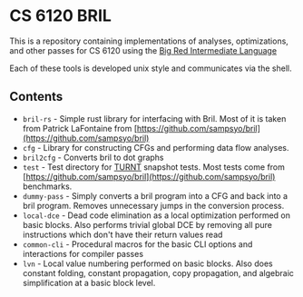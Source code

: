 # CS 6120 BRIL

This is a repository containing implementations of 
analyses, optimizations, and other passes for CS 6120
using the [Big Red Intermediate Language](https://capra.cs.cornell.edu/bril/intro.html)

Each of these tools is developed unix style and communicates via the shell.

## Contents

* `bril-rs` - Simple rust library for interfacing with Bril. Most of it
is taken from Patrick LaFontaine from [https://github.com/sampsyo/bril](https://github.com/sampsyo/bril)
* `cfg` - Library for constructing CFGs and performing data flow analyses.
* `bril2cfg` - Converts bril to dot graphs
* `test` - Test directory for [TURNT](https://github.com/cucapra/turnt) snapshot tests.
Most tests come from [https://github.com/sampsyo/bril](https://github.com/sampsyo/bril) benchmarks.
* `dummy-pass` - Simply converts a bril program into a CFG and back into a bril program.
Removes unnecessary jumps in the conversion process.
* `local-dce` - Dead code elimination as a local optimization performed on basic
blocks. Also performs trivial global DCE by removing all pure instructions which
don't have their return values read
* `common-cli` - Procedural macros for the basic CLI options and interactions for
compiler passes
* `lvn` - Local value numbering performed on basic blocks. Also does 
constant folding, constant propagation, copy propagation, and algebraic simplification
at a basic block level.